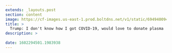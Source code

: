 ```yaml
--- 
extends: _layouts.post 
section: content 
image: https://cf-images.us-east-1.prod.boltdns.net/v1/static/694940094001/db68f175-51bb-4bb7-aa0b-0860b7dbfb2d/4ee0e67b-dd28-4c78-8676-6d8c0900d54e/1280x720/match/image.jpg 
title: > 
  Trump: I don't know how I got COVID-19, would love to donate plasma 
description: > 
   
date: 1602294501.1983938 
--- 
```

